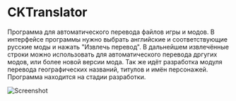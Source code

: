 # CKTranslator
Программа для автоматического перевода файлов игры и модов. В интерфейсе программы нужно выбрать английские и соответствующие русские моды и нажать "Извлечь перевод". В дальнейшем извлечённые строки можно использовать для автоматического перевода дргугих модов, или более новой версии мода. Так же идёт разработка модуля перевода географических названий, титулов и имён персонажей. Программа находится на стадии разработки.

![Screenshot](https://i.postimg.cc/2jFpdbJj/image-2020-10-14-222733.png) 
